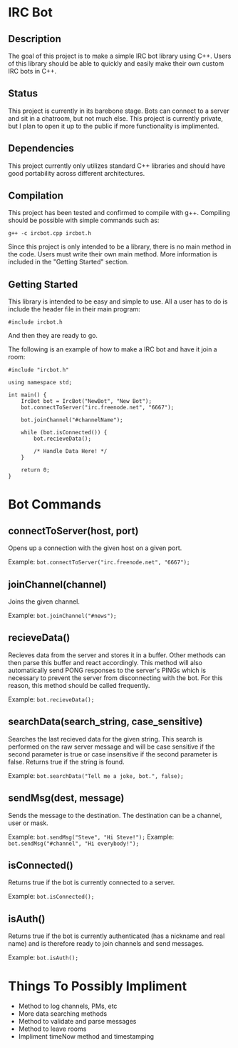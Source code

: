 IRC Bot
=======

Description
-----------
The goal of this project is to make a simple IRC bot library using C++. Users of this library should be 
able to quickly and easily make their own custom IRC bots in C++.

Status
------
This project is currently in its barebone stage. Bots can connect to a server and sit in a chatroom, but 
not much else. This project is currently private, but I plan to open it up to the public if more 
functionality is implimented.

Dependencies
------------
This project currently only utilizes standard C++ libraries and should have good portability across 
different architectures.

Compilation
-----------
This project has been tested and confirmed to compile with g++. Compiling should be possible with simple 
commands such as:

`g++ -c ircbot.cpp ircbot.h`

Since this project is only intended to be a library, there is no main method in the code. Users must write 
their own main method. More information is included in the "Getting Started" section.

Getting Started
---------------
This library is intended to be easy and simple to use. All a user has to do is include the header file in 
their main program:

`#include ircbot.h`

And then they are ready to go.

The following is an example of how to make a IRC bot and have it join a room:

    #include "ircbot.h"
    
    using namespace std;
    
    int main() {
        IrcBot bot = IrcBot("NewBot", "New Bot");
        bot.connectToServer("irc.freenode.net", "6667");
        
        bot.joinChannel("#channelName");
        
        while (bot.isConnected()) {
            bot.recieveData();
            
            /* Handle Data Here! */
        }
        
        return 0;
    }

Bot Commands
============

connectToServer(host, port)
---------------------------
Opens up a connection with the given host on a given port.

Example: `bot.connectToServer("irc.freenode.net", "6667");`

joinChannel(channel)
--------------------
Joins the given channel.

Example: `bot.joinChannel("#news");`

recieveData()
-------------
Recieves data from the server and stores it in a buffer. Other methods can then parse this buffer and react 
accordingly. This method will also automatically send PONG responses to the server's PINGs which is 
necessary to prevent the server from disconnecting with the bot. For this reason, this method should be 
called frequently.

Example: `bot.recieveData();`

searchData(search_string, case_sensitive)
-----------------------------------------
Searches the last recieved data for the given string. This search is performed on the raw server message 
and will be case sensitive if the second parameter is true or case insensitive if the second parameter is 
false. Returns true if the string is found.

Example: `bot.searchData("Tell me a joke, bot.", false);`

sendMsg(dest, message)
----------------------
Sends the message to the destination. The destination can be a channel, user or mask.

Example: `bot.sendMsg("Steve", "Hi Steve!");`
Example: `bot.sendMsg("#channel", "Hi everybody!");`

isConnected()
-------------
Returns true if the bot is currently connected to a server.

Example: `bot.isConnected();`

isAuth()
--------
Returns true if the bot is currently authenticated (has a nickname and real name) and is therefore ready to 
join channels and send messages.

Example: `bot.isAuth();`

Things To Possibly Impliment
============================
* Method to log channels, PMs, etc
* More data searching methods
* Method to validate and parse messages
* Method to leave rooms
* Impliment timeNow method and timestamping
